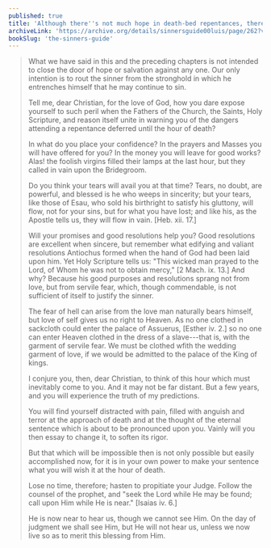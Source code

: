 ```yaml
---
published: true
title: 'Although there''s not much hope in death-bed repentances, there is Hope now while we still have time to turn to God and away from sin'
archiveLink: 'https://archive.org/details/sinnersguide00luis/page/262?view=theater'
bookSlug: 'the-sinners-guide'
---
```


> 
> 
> What we have said in this and the preceding chapters is not intended to close the door of hope or salvation against any one. Our only intention is to rout the sinner from the stronghold in which he entrenches himself that he may continue to sin.
> 
> Tell me, dear Christian, for the love of God, how you dare expose yourself to such peril when the Fathers of the Church, the Saints, Holy Scripture, and reason itself unite in warning you of the dangers attending a repentance deferred until the hour of death?
> 
> In what do you place your confidence? In the prayers and Masses you will have offered for you? In the money you will leave for good works? Alas! the foolish virgins filled their lamps at the last hour, but they called in vain upon the Bridegroom.
> 
> Do you think your tears will avail you at that time? Tears, no doubt, are powerful, and blessed is he who weeps in sincerity; but your tears, like those of Esau, who sold his birthright to satisfy his gluttony, will flow, not for your sins, but for what you have lost; and like his, as the Apostle tells us, they will flow in vain. [Heb. xii. 17.]
> 
> Will your promises and good resolutions help you? Good resolutions are excellent when sincere, but remember what edifying and valiant resolutions Antiochus formed when the hand of God had been laid upon him. Yet Holy Scripture tells us: "This wicked man prayed to the Lord, of Whom he was not to obtain mercy," [2 Mach. ix. 13.] And why? Because his good purposes and resolutions sprang not from love, but from servile fear, which, though commendable, is not sufficient of itself to justify the sinner.
> 
> The fear of hell can arise from the love man naturally bears himself, but love of self gives us no right to Heaven. As no one clothed in sackcloth could enter the palace of Assuerus, [Esther iv. 2.] so no one can enter Heaven clothed in the dress of a slave---that is, with the garment of servile fear. We must be clothed wfith the wedding garment of love, if we would be admitted to the palace of the King of kings.
> 
> I conjure you, then, dear Christian, to think of this hour which must inevitably come to you. And it may not be far distant. But a few years, and you will experience the truth of my predictions.
> 
> You will find yourself distracted with pain, filled with anguish and terror at the approach of death and at the thought of the eternal sentence which is about to be pronounced upon you. Vainly will you then essay to change it, to soften its rigor.
> 
> But that which will be impossible then is not only possible but easily accomplished now, for it is in your own power to make your sentence what you will wish it at the hour of death.
> 
> Lose no time, therefore; hasten to propitiate your Judge. Follow the counsel of the prophet, and "seek the Lord while He may be found; call upon Him while He is near." [Isaias iv. 6.]
> 
> He is now near to hear us, though we cannot see Him. On the day of judgment we shall see Him, but He will not hear us, unless we now live so as to merit this blessing from Him.
